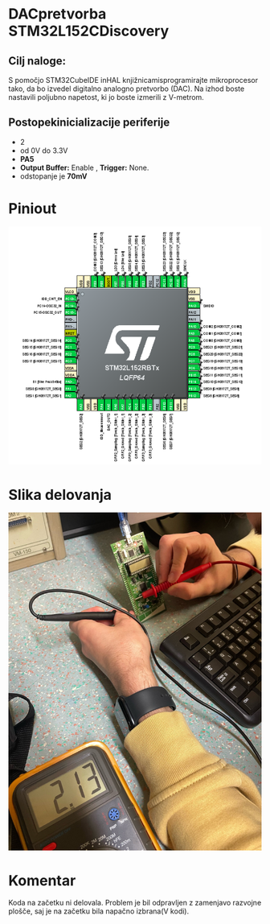 # DACpretvorba STM32L152CDiscovery


## Cilj naloge:
S pomočjo STM32CubeIDE inHAL knjižnicamisprogramirajte mikroprocesor tako, da bo izvedel digitalno  analogno  pretvorbo  (DAC).  Na  izhod  boste  nastavili  poljubno  napetost,  ki  jo  boste  izmerili  z  V-metrom. 

## Postopekinicializacije periferije
- 2
- od 0V do 3.3V
- **PA5**
- **Output Buffer:** Enable , **Trigger:** None. 
- odstopanje je **70mV**

# Piniout
![Pinout](media/image.png)

# Slika delovanja
![Slika multimetra](meida/../media/6C20AFE8-94B1-4E16-9BC3-93C938C72283L0001.png.png.jpg)

# Komentar
Koda na začetku ni delovala. Problem je bil odpravljen z zamenjavo razvojne plošče, saj je na začetku bila napačno izbrana(V kodi).
